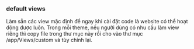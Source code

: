 ### default views
Làm sẵn các view mặc định để ngay khi cài đặt code là website có thể hoạt động được luôn. Trong mỗi theme, nếu người dùng có nhu cầu làm view riêng thì copy file trong thư mục này rồi cho vào thư mục /app/Views/custom và tùy chỉnh lại.
